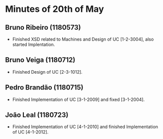 Minutes of 20th of May
============

Bruno Ribeiro (1180573)
----------
- Finished XSD related to Machines and Design of UC [1-2-3004], also started Implentation.

Bruno Veiga (1180712)
----------
- Finished Design of UC [2-3-1012].

Pedro Brandão (1180715)
----------
- Finished Implementation of UC [3-1-2009] and fixed [3-1-2004].

João Leal (1180723)
----------
- Finished Implementation of UC [4-1-2010] and finished Implementation of UC [4-1-2012].
